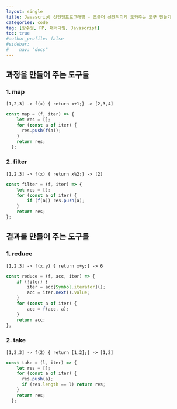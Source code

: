 ```yaml
---
layout: single
title: Javascript 선언형프로그래밍 - 조금더 선언적이게 도와주는 도구 만들기
categories: code
tag: [함수형, FP, 패러다임, Javascript]
toc: true
#author_profile: false
#sidebar:
#    nav: "docs"
---
```


## 과정을 만들어 주는 도구들
### 1. map
```
[1,2,3] -> f(x) { return x+1;} -> [2,3,4]
``` 
```javascript
const map = (f, iter) => {
    let res = [];
    for (const a of iter) {
      res.push(f(a));
    }
    return res;
  };

```
### 2. filter
```
[1,2,3] -> f(x) { return x%2;} -> [2] 
```
```javascript
const filter = (f, iter) => {
    let res = [];
    for (const a of iter) {
        if (f(a)) res.push(a);
    }
    return res;
};
```

## 결과를 만들어 주는 도구들
### 1. reduce
```
[1,2,3] -> f(x,y) { return x+y;} -> 6 
```
```javascript
const reduce = (f, acc, iter) => {
    if (!iter) {
        iter = acc[Symbol.iterator]();
        acc = iter.next().value;
    }
    for (const a of iter) {
        acc = f(acc, a);
    }
    return acc;
};
```
### 2. take
```
[1,2,3] -> f(2) { return [1,2];} -> [1,2] 
```
```javascript
const take = (l, iter) => {
    let res = [];
    for (const a of iter) {
      res.push(a);
      if (res.length == l) return res;
    }
    return res;
  };
```